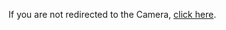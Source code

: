 <html lang="en">
<head>
  <meta charset="UTF-8">
</head>
<body>
  <p>If you are not redirected to the Camera, <a href="/kamera/">click here</a>.</p>
</body>
</html>
